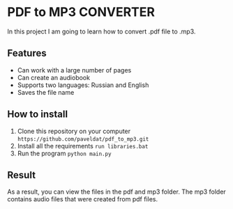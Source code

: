 # PDF to MP3 CONVERTER
In this project I am going to learn how to convert .pdf file to .mp3. 

## Features
* Can work with a large number of pages
* Can create an audiobook
* Supports two languages: Russian and English
* Saves the file name

## How to install
1. Clone this repository on your computer
`https://github.com/paveldat/pdf_to_mp3.git`
2. Install all the requirements
`run libraries.bat`
3. Run the program
`python main.py`

## Result
As a result, you can view the files in the pdf and mp3 folder. 
The mp3 folder contains audio files that were created from pdf files.